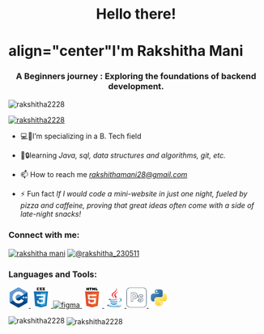 <h1 align="center"> Hello there! </h1><h1> align="center"I'm Rakshitha Mani</h1>
<h3 align="center">A Beginners journey : Exploring the foundations of backend development.</h3>

<p align="left"> <img src="https://komarev.com/ghpvc/?username=rakshitha2228&label=Profile%20views&color=0e75b6&style=flat" alt="rakshitha2228" /> </p>

<p align="left"> <a href="https://github.com/ryo-ma/github-profile-trophy"><img src="https://github-profile-trophy.vercel.app/?username=rakshitha2228" alt="rakshitha2228" /></a> </p>

-  💻🤖I’m specializing in a B. Tech field
- 📂🔒learning *Java, sql, data structures and algorithms, git, etc.*

- 📫 How to reach me *rakshithamani28@gmail.com*

- ⚡ Fun fact *If I would code a mini-website in just one night, fueled by pizza and caffeine, proving that great ideas often come with a side of late-night snacks!*

<h3 align="left">Connect with me:</h3>
<p align="left">
<a href="https://linkedin.com/in/rakshitha mani" target="blank"><img align="center" src="https://raw.githubusercontent.com/rahuldkjain/github-profile-readme-generator/master/src/images/icons/Social/linked-in-alt.svg" alt="rakshitha mani" height="30" width="40" /></a>
<a href="https://www.hackerrank.com/@rakshitha_230511" target="blank"><img align="center" src="https://raw.githubusercontent.com/rahuldkjain/github-profile-readme-generator/master/src/images/icons/Social/hackerrank.svg" alt="@rakshitha_230511" height="30" width="40" /></a>
</p>

<h3 align="left">Languages and Tools:</h3>
<p align="left"> <a href="https://www.w3schools.com/cpp/" target="_blank" rel="noreferrer"> <img src="https://raw.githubusercontent.com/devicons/devicon/master/icons/cplusplus/cplusplus-original.svg" alt="cplusplus" width="40" height="40"/> </a> <a href="https://www.w3schools.com/css/" target="_blank" rel="noreferrer"> <img src="https://raw.githubusercontent.com/devicons/devicon/master/icons/css3/css3-original-wordmark.svg" alt="css3" width="40" height="40"/> </a> <a href="https://www.figma.com/" target="_blank" rel="noreferrer"> <img src="https://www.vectorlogo.zone/logos/figma/figma-icon.svg" alt="figma" width="40" height="40"/> </a> <a href="https://www.w3.org/html/" target="_blank" rel="noreferrer"> <img src="https://raw.githubusercontent.com/devicons/devicon/master/icons/html5/html5-original-wordmark.svg" alt="html5" width="40" height="40"/> </a> <a href="https://www.java.com" target="_blank" rel="noreferrer"> <img src="https://raw.githubusercontent.com/devicons/devicon/master/icons/java/java-original.svg" alt="java" width="40" height="40"/> </a> <a href="https://www.photoshop.com/en" target="_blank" rel="noreferrer"> <img src="https://raw.githubusercontent.com/devicons/devicon/master/icons/photoshop/photoshop-line.svg" alt="photoshop" width="40" height="40"/> </a> <a href="https://www.python.org" target="_blank" rel="noreferrer"> <img src="https://raw.githubusercontent.com/devicons/devicon/master/icons/python/python-original.svg" alt="python" width="40" height="40"/> </a> </p>

<p><img align="left" src="https://github-readme-stats.vercel.app/api/top-langs?username=rakshitha2228&show_icons=true&locale=en&layout=compact" alt="rakshitha2228" /></p>

<p>&nbsp;<img align="center" src="https://github-readme-stats.vercel.app/api?username=rakshitha2228&show_icons=true&locale=en" alt="rakshitha2228" /></p>
